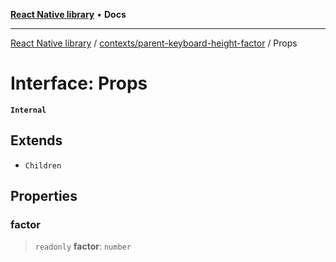 [**React Native library**](../../../index.md) • **Docs**

***

[React Native library](../../../modules.md) / [contexts/parent-keyboard-height-factor](../index.md) / Props

# Interface: Props

**`Internal`**

## Extends

- `Children`

## Properties

### factor

> `readonly` **factor**: `number`

